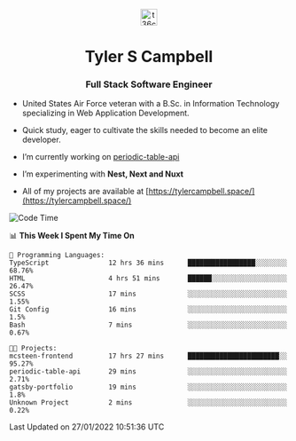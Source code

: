 <p align="center">
<a href="https://www.linkedin.com/in/t36campbell" target="blank"><img align="center" src="https://ik.imagekit.io/t36campbell/Portfolio/linkedin.png.original_m8bbGgPh6.png" alt="t36campbell" height="30" width="30" /></a>
</p>
<h1 align="center">Tyler S Campbell</h1>
<h3 align="center">Full Stack Software Engineer</h3>

* United States Air Force veteran with a B.Sc. in Information Technology specializing in Web Application Development. 

* Quick study, eager to cultivate the skills needed to become an elite developer.

* I’m currently working on [periodic-table-api](https://github.com/t36campbell/periodic-table-api)

* I’m experimenting with **Nest, Next and Nuxt**

* All of my projects are available at [https://tylercampbell.space/](https://tylercampbell.space/)

<!--START_SECTION:waka-->
![Code Time](http://img.shields.io/badge/Code%20Time-1%2C366%20hrs%2023%20mins-blue)

📊 **This Week I Spent My Time On** 

```text
💬 Programming Languages: 
TypeScript               12 hrs 36 mins      █████████████████░░░░░░░░   68.76% 
HTML                     4 hrs 51 mins       ██████░░░░░░░░░░░░░░░░░░░   26.47% 
SCSS                     17 mins             ░░░░░░░░░░░░░░░░░░░░░░░░░   1.55% 
Git Config               16 mins             ░░░░░░░░░░░░░░░░░░░░░░░░░   1.5% 
Bash                     7 mins              ░░░░░░░░░░░░░░░░░░░░░░░░░   0.67%

🐱‍💻 Projects: 
mcsteen-frontend         17 hrs 27 mins      ███████████████████████░░   95.27% 
periodic-table-api       29 mins             ░░░░░░░░░░░░░░░░░░░░░░░░░   2.71% 
gatsby-portfolio         19 mins             ░░░░░░░░░░░░░░░░░░░░░░░░░   1.8% 
Unknown Project          2 mins              ░░░░░░░░░░░░░░░░░░░░░░░░░   0.22%

```


 Last Updated on 27/01/2022 10:51:36 UTC
<!--END_SECTION:waka-->
